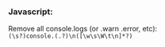 ### Javascript:  

Remove all console.logs (or .warn .error, etc):  
`(\s?)console.(.?)\n([\w\s\W\t\n]*?)`  
  
